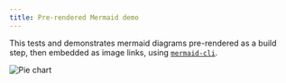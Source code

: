 ```yaml
---
title: Pre-rendered Mermaid demo
---
```


This tests and demonstrates mermaid diagrams pre-rendered as a build step, then embedded as image links, using [`mermaid-cli`](https://github.com/mermaid-js/mermaid-cli).

![Pie chart](/assets/img/mermaid-demo/pie.svg)